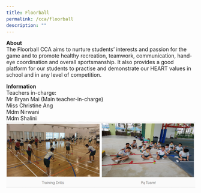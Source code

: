 ```yaml
---
title: Floorball
permalink: /cca/floorball
description: ""
---
```

**About**
<br>The Floorball CCA aims to nurture students’ interests and passion for the game and to promote healthy recreation, teamwork, communication, hand-eye coordination and overall sportsmanship. It also provides a good platform for our students to practise and demonstrate our HEART values in school and in any level of competition.

**Information**
<br>Teachers in-charge:
<br>Mr Bryan Mai (Main teacher-in-charge)
<br>Miss Christine Ang
<br>Mdm Nirwani
<br>Mdm Shalini
![](/images/floorball1.png)